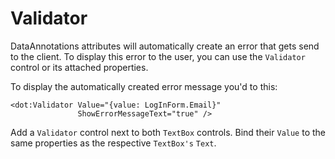 ﻿---
Title: Validator
CodeTask: 20_validator.dothtml.csx
---

# Validator

DataAnnotations attributes will automatically create an error that gets send to the client. To display this error to the user, you can use the `Validator` control or its attached properties.

To display the automatically created error message you'd to this:

```dothtml
<dot:Validator Value="{value: LogInForm.Email}"
               ShowErrorMessageText="true" />
```

Add a `Validator` control next to both `TextBox` controls. Bind their `Value` to the same properties as the respective `TextBox's` `Text`.
